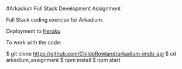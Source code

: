 #Arkadium Full Stack Development Assignment

Full Stack coding exercise for Arkadium.

Deployment to [Heroku](https://arkadium-full-stack.herokuapp.com)

To work with the code:

$ git clone https://github.com/ChildeRowland/arkadium-imdb-api
$ cd arkadium_assignment
$ npm install
$ npm start